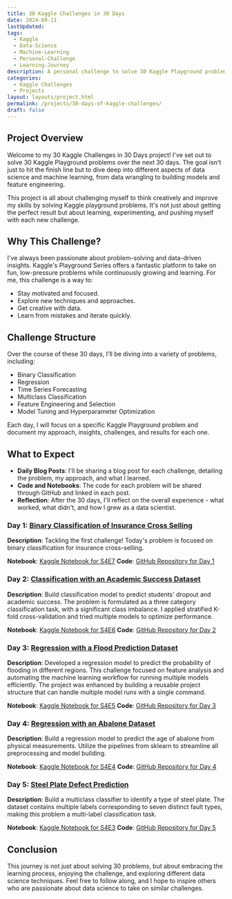 ```yaml
---
title: 30 Kaggle Challenges in 30 Days
date: 2024-09-11
lastUpdated: 
tags:
  - Kaggle
  - Data-Science
  - Machine-Learning
  - Personal-Challenge
  - Learning-Journey
description: A personal challenge to solve 30 Kaggle Playground problems in 30 days, to explore data science techniques and enjoy the thrill of learning.
categories:
  - Kaggle Challenges
  - Projects
layout: layouts/project.html
permalink: /projects/30-days-of-kaggle-challenges/
draft: false
---
```


## Project Overview

Welcome to my 30 Kaggle Challenges in 30 Days project! I've set out to solve 30 Kaggle Playground problems over the next 30 days. The goal isn't just to hit the finish line but to dive deep into different aspects of data science and machine learning, from data wrangling to building models and feature engineering.

This project is all about challenging myself to think creatively and improve my skills by solving Kaggle playground problems. It's not just about getting the perfect result but about learning, experimenting, and pushing myself with each new challenge.


## Why This Challenge?

I've always been passionate about problem-solving and data-driven insights. Kaggle's Playground Series offers a fantastic platform to take on fun, low-pressure problems while continuously growing and learning. For me, this challenge is a way to:

- Stay motivated and focused.
- Explore new techniques and approaches.
- Get creative with data.
- Learn from mistakes and iterate quickly.


## Challenge Structure

Over the course of these 30 days, I'll be diving into a variety of problems, including:

- Binary Classification
- Regression
- Time Series Forecasting
- Multiclass Classification
- Feature Engineering and Selection
- Model Tuning and Hyperparameter Optimization


Each day, I will focus on a specific Kaggle Playground problem and document my approach, insights, challenges, and results for each one.


## What to Expect

- **Daily Blog Posts**: I'll be sharing a blog post for each challenge, detailing the problem, my approach, and what I learned.
- **Code and Notebooks**: The code for each problem will be shared through GitHub and linked in each post.
- **Reflection**: After the 30 days, I'll reflect on the overall experience - what worked, what didn't, and how I grew as a data scientist.


### Day 1: [Binary Classification of Insurance Cross Selling](https://surajwate.com/blog/binary-classification-of-insurance-cross-selling/)

**Description**: Tackling the first challenge! Today's problem is focused on binary classification for insurance cross-selling.

**Notebook**: [Kaggle Notebook for S4E7](https://www.kaggle.com/code/surajwate/s4e7-insurance-cross-selling)
**Code**: [GitHub Repository for Day 1](https://github.com/surajwate/S4E7-Insurance-Cross-Selling)


### Day 2: [Classification with an Academic Success Dataset](https://surajwate.com/blog/classification-with-an-academic-success-dataset/)

**Description**: Build classification model to predict students' dropout and academic success. The problem is formulated as a three category classification task, with a significant class imbalance. I applied stratified K-fold cross-validation and tried multiple models to optimize performance.

**Notebook**: [Kaggle Notebook for S4E6](https://www.kaggle.com/code/surajwate/academic-success-xgboost)
**Code**: [GitHub Repository for Day 2](https://github.com/surajwate/S4E6-Academic-Success)


### Day 3: [Regression with a Flood Prediction Dataset](https://surajwate.com/blog/regression-with-a-flood-prediction-dataset/)

**Description**: Developed a regression model to predict the probability of flooding in different regions. This challenge focused on feature analysis and automating the machine learning workflow for running multiple models efficiently. The project was enhanced by building a reusable project structure that can handle multiple model runs with a single command.

**Notebook**: [Kaggle Notebook for S4E5](https://www.kaggle.com/competitions/playground-series-s4e5)
**Code**: [GitHub Repository for Day 3](https://github.com/surajwate/S4E5-Flood-Prediction-Dataset)


### Day 4: [Regression with an Abalone Dataset](https://surajwate.com/blog/regression-with-an-abalone-dataset/)

**Description**: Build a regression model to predict the age of abalone from physical measurements. Utilize the pipelines from sklearn to streamline all preprocessing and model building.

**Notebook**: [Kaggle Notebook for S4E4](https://www.kaggle.com/code/surajwate/s4e4-abalone-catboost)
**Code**: [GitHub Repository for Day 4](https://github.com/surajwate/S4E4-Regression-with-an-Abalone-Dataset)



### Day 5: [Steel Plate Defect Prediction](https://surajwate.com/blog/steel-plate-defect-prediction/)

**Description**: Build a multiclass classifier to identify a type of steel plate. The dataset contains multiple labels corresponding to seven distinct fault types, making this problem a multi-label classification task.


**Notebook**: [Kaggle Notebook for S4E3](https://www.kaggle.com/code/surajwate/s4e3-streel-plate-defect)
**Code**: [GitHub Repository for Day 5](https://github.com/surajwate/S4E3-Steel-Plate-Defect-Prediction)


## Conclusion 

This journey is not just about solving 30 problems, but about embracing the learning process, enjoying the challenge, and exploring different data science techniques. Feel free to follow along, and I hope to inspire others who are passionate about data science to take on similar challenges.